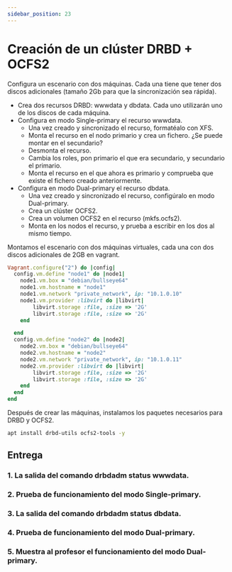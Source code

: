 ```yaml
---
sidebar_position: 23
---
```


# Creación de un clúster DRBD + OCFS2

Configura un escenario con dos máquinas. Cada una tiene que tener dos discos adicionales (tamaño 2Gb para que la sincronización sea rápida).

* Crea dos recursos DRBD: wwwdata y dbdata. Cada uno utilizarán uno de los discos de cada máquina.
* Configura en modo Single-primary el recurso wwwdata.
    * Una vez creado y sincronizado el recurso, formatéalo con XFS.
    * Monta el recurso en el nodo primario y crea un fichero. ¿Se puede montar en el secundario?
    * Desmonta el recurso.
    * Cambia los roles, pon primario el que era secundario, y secundario el primario.
    * Monta el recurso en el que ahora es primario y comprueba que existe el fichero creado anteriormente.
* Configura en modo Dual-primary el recurso dbdata.
    * Una vez creado y sincronizado el recurso, configúralo en modo Dual-primary.
    * Crea un clúster OCFS2.
    * Crea un volumen OCFS2 en el recurso (mkfs.ocfs2).
    * Monta en los nodos el recurso, y prueba a escribir en los dos al mismo tiempo.

Montamos el escenario con dos máquinas virtuales, cada una con dos discos adicionales de 2GB en vagrant.

```ruby
Vagrant.configure("2") do |config|
  config.vm.define "node1" do |node1|
    node1.vm.box = "debian/bullseye64"
    node1.vm.hostname = "node1"
    node1.vm.network "private_network", ip: "10.1.0.10"
    node1.vm.provider :libvirt do |libvirt|
        libvirt.storage :file, :size => '2G'
        libvirt.storage :file, :size => '2G'
    end

  end
  config.vm.define "node2" do |node2|
    node2.vm.box = "debian/bullseye64"
    node2.vm.hostname = "node2"
    node2.vm.network "private_network", ip: "10.1.0.11"
    node2.vm.provider :libvirt do |libvirt|
        libvirt.storage :file, :size => '2G'
        libvirt.storage :file, :size => '2G'
    end
  end
end
```

Después de crear las máquinas, instalamos los paquetes necesarios para DRBD y OCFS2.

```bash
apt install drbd-utils ocfs2-tools -y
```




## Entrega

### 1. La salida del comando drbdadm status wwwdata.

### 2. Prueba de funcionamiento del modo Single-primary.

### 3. La salida del comando drbdadm status dbdata.

### 4. Prueba de funcionamiento del modo Dual-primary.

### 5. Muestra al profesor el funcionamiento del modo Dual-primary.
